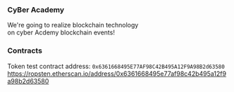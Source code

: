 ### CyBer Academy
We're going to realize blockchain technology
<br>on cyber Acdemy blockchain events!
### Contracts
Token test contract address: `0x6361668495E77AF98C42B495A12F9A98B2d63580`
<br>https://ropsten.etherscan.io/address/0x6361668495e77af98c42b495a12f9a98b2d63580
